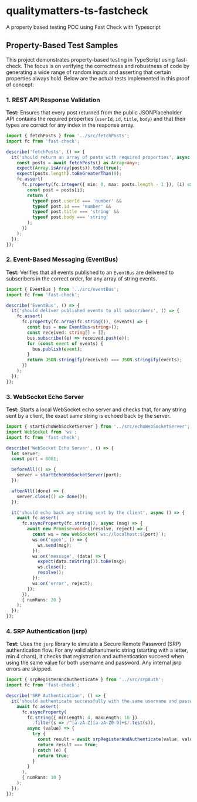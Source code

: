 # qualitymatters-ts-fastcheck
A property based testing POC using Fast Check with Typescript

## Property-Based Test Samples

This project demonstrates property-based testing in TypeScript using fast-check. The focus is on verifying the correctness and robustness of code by generating a wide range of random inputs and asserting that certain properties always hold. Below are the actual tests implemented in this proof of concept:

### 1. REST API Response Validation
**Test:** Ensures that every post returned from the public JSONPlaceholder API contains the required properties (`userId`, `id`, `title`, `body`) and that their types are correct for any index in the response array.
```ts
import { fetchPosts } from '../src/fetchPosts';
import fc from 'fast-check';

describe('fetchPosts', () => {
  it('should return an array of posts with required properties', async () => {
    const posts = await fetchPosts() as Array<any>;
    expect(Array.isArray(posts)).toBe(true);
    expect(posts.length).toBeGreaterThan(0);
    fc.assert(
      fc.property(fc.integer({ min: 0, max: posts.length - 1 }), (i) => {
        const post = posts[i];
        return (
          typeof post.userId === 'number' &&
          typeof post.id === 'number' &&
          typeof post.title === 'string' &&
          typeof post.body === 'string'
        );
      })
    );
  });
});
```

### 2. Event-Based Messaging (EventBus)
**Test:** Verifies that all events published to an `EventBus` are delivered to subscribers in the correct order, for any array of string events.
```ts
import { EventBus } from '../src/eventBus';
import fc from 'fast-check';

describe('EventBus', () => {
  it('should deliver published events to all subscribers', () => {
    fc.assert(
      fc.property(fc.array(fc.string()), (events) => {
        const bus = new EventBus<string>();
        const received: string[] = [];
        bus.subscribe((e) => received.push(e));
        for (const event of events) {
          bus.publish(event);
        }
        return JSON.stringify(received) === JSON.stringify(events);
      })
    );
  });
});
```

### 3. WebSocket Echo Server
**Test:** Starts a local WebSocket echo server and checks that, for any string sent by a client, the exact same string is echoed back by the server.
```ts
import { startEchoWebSocketServer } from '../src/echoWebSocketServer';
import WebSocket from 'ws';
import fc from 'fast-check';

describe('WebSocket Echo Server', () => {
  let server;
  const port = 8081;

  beforeAll(() => {
    server = startEchoWebSocketServer(port);
  });

  afterAll((done) => {
    server.close(() => done());
  });

  it('should echo back any string sent by the client', async () => {
    await fc.assert(
      fc.asyncProperty(fc.string(), async (msg) => {
        await new Promise<void>((resolve, reject) => {
          const ws = new WebSocket(`ws://localhost:${port}`);
          ws.on('open', () => {
            ws.send(msg);
          });
          ws.on('message', (data) => {
            expect(data.toString()).toBe(msg);
            ws.close();
            resolve();
          });
          ws.on('error', reject);
        });
      }),
      { numRuns: 20 }
    );
  });
});
```

### 4. SRP Authentication (jsrp)
**Test:** Uses the `jsrp` library to simulate a Secure Remote Password (SRP) authentication flow. For any valid alphanumeric string (starting with a letter, min 4 chars), it checks that registration and authentication succeed when using the same value for both username and password. Any internal jsrp errors are skipped.
```ts
import { srpRegisterAndAuthenticate } from '../src/srpAuth';
import fc from 'fast-check';

describe('SRP Authentication', () => {
  it('should authenticate successfully with the same username and password', async () => {
    await fc.assert(
      fc.asyncProperty(
        fc.string({ minLength: 4, maxLength: 16 })
          .filter(s => /^[a-zA-Z][a-zA-Z0-9]+$/.test(s)),
        async (value) => {
          try {
            const result = await srpRegisterAndAuthenticate(value, value);
            return result === true;
          } catch (e) {
            return true;
          }
        }
      ),
      { numRuns: 10 }
    );
  });
});
```

